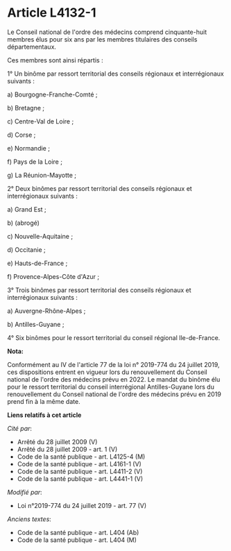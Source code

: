 # Article L4132-1

Le Conseil national de l'ordre des médecins comprend cinquante-huit membres élus pour six ans par les membres titulaires des
conseils départementaux.

Ces membres sont ainsi répartis :

1° Un binôme par ressort territorial des conseils régionaux et interrégionaux suivants :

a) Bourgogne-Franche-Comté ;

b) Bretagne ;

c) Centre-Val de Loire ;

d) Corse ;

e) Normandie ;

f) Pays de la Loire ;

g) La Réunion-Mayotte ;

2° Deux binômes par ressort territorial des conseils régionaux et interrégionaux suivants :

a) Grand Est ;

b) (abrogé)

c) Nouvelle-Aquitaine ;

d) Occitanie ;

e) Hauts-de-France ;

f) Provence-Alpes-Côte d'Azur ;

3° Trois binômes par ressort territorial des conseils régionaux et interrégionaux suivants :

a) Auvergne-Rhône-Alpes ;

b) Antilles-Guyane ;

4° Six binômes pour le ressort territorial du conseil régional Ile-de-France.

**Nota:**

Conformément au IV de l'article 77 de la loi n° 2019-774 du 24 juillet 2019, ces dispositions entrent en vigueur lors du
renouvellement du Conseil national de l'ordre des médecins prévu en 2022. Le mandat du binôme élu pour le ressort territorial
du conseil interrégional Antilles-Guyane lors du renouvellement du Conseil national de l'ordre des médecins prévu en 2019
prend fin à la même date.

**Liens relatifs à cet article**

_Cité par_:

  - Arrêté du 28 juillet 2009 (V)
  - Arrêté du 28 juillet 2009 - art. 1 (V)
  - Code de la santé publique - art. L4125-4 (M)
  - Code de la santé publique - art. L4161-1 (V)
  - Code de la santé publique - art. L4411-2 (V)
  - Code de la santé publique - art. L4441-1 (V)

_Modifié par_:

  - Loi n°2019-774 du 24 juillet 2019 - art. 77 (V)

_Anciens textes_:

  - Code de la santé publique - art. L404 (Ab)
  - Code de la santé publique - art. L404 (M)
